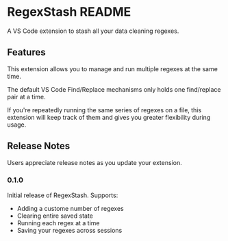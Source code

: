 # RegexStash README

A VS Code extension to stash all your data cleaning regexes.

## Features

This extension allows you to manage and run multiple regexes at the same time.

The default VS Code Find/Replace mechanisms only holds one find/replace pair at a time.

If you're repeatedly running the same series of regexes on a file, this extension will keep track of them and gives you greater flexibility during usage.

## Release Notes

Users appreciate release notes as you update your extension.

### 0.1.0

Initial release of RegexStash. Supports:

* Adding a custome number of regexes
* Clearing entire saved state
* Running each regex at a time
* Saving your regexes across sessions
